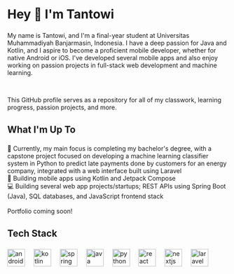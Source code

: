 <h1 align="left">Hey 👋 I'm Tantowi</h1>

###

<p align="left">My name is Tantowi, and I'm a final-year student at Universitas Muhammadiyah Banjarmasin, Indonesia. I have a deep passion for Java and Kotlin, and I aspire to become a proficient mobile developer, whether for native Android or iOS. I've developed several mobile apps and also enjoy working on passion projects in full-stack web development and machine learning.</p>
<br>
<p align="left">This GitHub profile serves as a repository for all of my classwork, learning progress, passion projects, and more.</p>

###

<h2 align="left">What I'm Up To</h2>

###

<p align="left">📖 Currently, my main focus is completing my bachelor's degree, with a capstone project focused on developing a machine learning classifier system in Python to predict late payments done by customers for an energy company, integrated with a web interface built using Laravel<br>
📱 Building mobile apps using Kotlin and Jetpack Compose<br>
💻 Building several web app projects/startups; REST APIs using Spring Boot (Java), SQL databases, and JavaScript frontend stack<br><br>Portfolio coming soon!</p>

###

<h2 align="left">Tech Stack</h2>

###

<div align="left">
  <img src="https://cdn.jsdelivr.net/gh/devicons/devicon/icons/androidstudio/androidstudio-original.svg" height="40" alt="androidstudio logo"  />
  <img width="12" />
  <img src="https://cdn.jsdelivr.net/gh/devicons/devicon/icons/kotlin/kotlin-original.svg" height="40" alt="kotlin logo"  />
  <img width="12" />
  <img src="https://cdn.jsdelivr.net/gh/devicons/devicon/icons/spring/spring-original.svg" height="40" alt="spring logo"  />
  <img width="12" />
  <img src="https://cdn.jsdelivr.net/gh/devicons/devicon/icons/java/java-original.svg" height="40" alt="java logo"  />
  <img width="12" />
  <img src="https://cdn.jsdelivr.net/gh/devicons/devicon/icons/python/python-original.svg" height="40" alt="python logo"  />
  <img width="12" />
  <img src="https://cdn.jsdelivr.net/gh/devicons/devicon/icons/react/react-original.svg" height="40" alt="react logo"  />
  <img width="12" />
  <img src="https://cdn.jsdelivr.net/gh/devicons/devicon/icons/nextjs/nextjs-original.svg" height="40" alt="nextjs logo"  />
  <img width="12" />
  <img src="https://cdn.jsdelivr.net/gh/devicons/devicon/icons/laravel/laravel-original.svg" height="40" alt="laravel logo"  />
</div>

###
